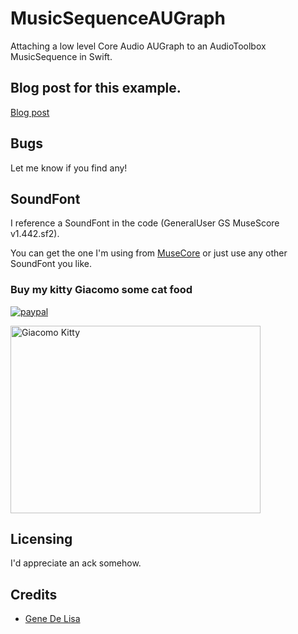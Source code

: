 # MusicSequenceAUGraph

Attaching a low level Core Audio AUGraph to an AudioToolbox MusicSequence in Swift.


## Blog post for this example.

[Blog post](http://www.rockhoppertech.com/blog/swift-augraph-and-musicsequence/)



## Bugs
Let me know if you find any!

## SoundFont
I reference a SoundFont in the code (GeneralUser GS MuseScore v1.442.sf2).

You can get the one I'm using from [MuseCore](https://musescore.org/en/node/36171) or
just use any other SoundFont you like.


### Buy my kitty Giacomo some cat food

[![paypal](https://www.paypalobjects.com/en_US/i/btn/btn_donate_SM.gif)](https://www.paypal.com/cgi-bin/webscr?cmd=_donations&business=F5KE9Z29MH8YQ&bnP-DonationsBF:btn_donate_SM.gif:NonHosted)

<img src="http://www.rockhoppertech.com/blog/wp-content/uploads/2015/05/IMG_0657.png" alt="Giacomo Kitty" width="400" height="300">


<!-- ![Giacomo](http://www.rockhoppertech.com/blog/wp-content/uploads/2015/05/IMG_0657.png "Giacomo Kitty") -->



## Licensing

I'd appreciate an ack somehow.

## Credits

*	[Gene De Lisa](http://rockhoppertech.com/blog/)